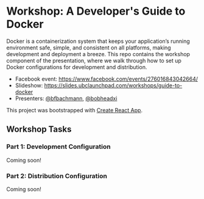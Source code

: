 # Workshop: A Developer's Guide to Docker

Docker is a containerization system that keeps your application’s running
environment safe, simple, and consistent on all platforms, making development
and deployment a breeze. This repo contains the workshop component of the
presentation, where we walk through how to set up Docker configurations for
development and distribution.

- Facebook event: https://www.facebook.com/events/276016843042664/ 
- Slideshow: https://slides.ubclaunchpad.com/workshops/guide-to-docker
- Presenters: [@bfbachmann](https://github.com/bfbachmann), [@bobheadxi](https://github.com/bobheadxi)

This project was bootstrapped with [Create React App](https://github.com/facebook/create-react-app).

## Workshop Tasks

### Part 1: Development Configuration

Coming soon!

### Part 2: Distribution Configuration

Coming soon!
